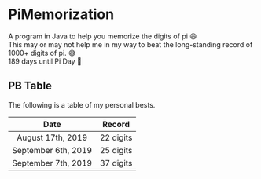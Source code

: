 # PiMemorization  
A program in Java to help you memorize the digits of pi :smile:  
This may or may not help me in my way to beat the long-standing record of 1000+ digits of pi. :sweat_smile:  
189 days until Pi Day :tada:  

## PB Table  
The following is a table of my personal bests.  
  
|Date               |Record   |
|:-----------------:|:-------:|
|August 17th, 2019  |22 digits|
|September 6th, 2019|25 digits|
|September 7th, 2019|37 digits|
